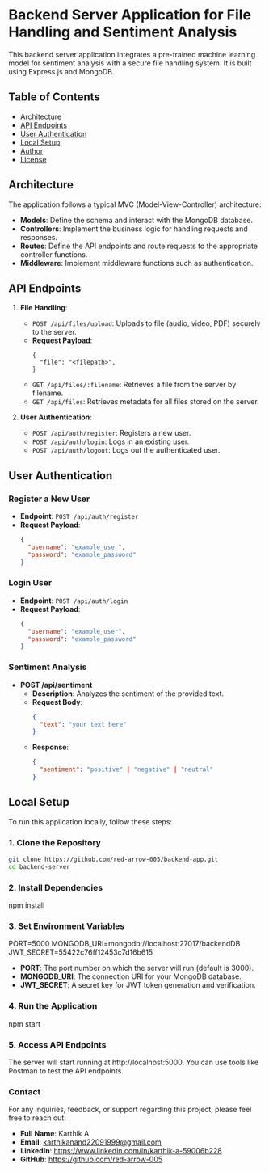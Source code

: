 # Backend Server Application for File Handling and Sentiment Analysis

This backend server application integrates a pre-trained machine learning model for sentiment analysis with a secure file handling system. It is built using Express.js and MongoDB.

## Table of Contents

- [Architecture](#architecture)
- [API Endpoints](#api-endpoints)
- [User Authentication](#user-authentication)
- [Local Setup](#local-setup)
- [Author](#author)
- [License](#license)

## Architecture

The application follows a typical MVC (Model-View-Controller) architecture:

- **Models**: Define the schema and interact with the MongoDB database.
- **Controllers**: Implement the business logic for handling requests and responses.
- **Routes**: Define the API endpoints and route requests to the appropriate controller functions.
- **Middleware**: Implement middleware functions such as authentication.

## API Endpoints

1. **File Handling**:

   - `POST /api/files/upload`: Uploads to file (audio, video, PDF) securely to the server.
   - **Request Payload**:
     ```form-data
     {
       "file": "<filepath>",
     }
     ```
   - `GET /api/files/:filename`: Retrieves a file from the server by filename.
   - `GET /api/files`: Retrieves metadata for all files stored on the server.

2. **User Authentication**:
   - `POST /api/auth/register`: Registers a new user.
   - `POST /api/auth/login`: Logs in an existing user.
   - `POST /api/auth/logout`: Logs out the authenticated user.

## User Authentication

### Register a New User

- **Endpoint**: `POST /api/auth/register`
- **Request Payload**:
  ```json
  {
    "username": "example_user",
    "password": "example_password"
  }
  ```

### Login User

- **Endpoint**: `POST /api/auth/login`
- **Request Payload**:
  ```json
  {
    "username": "example_user",
    "password": "example_password"
  }
  ```

### Sentiment Analysis

- **POST /api/sentiment**
  - **Description**: Analyzes the sentiment of the provided text.
  - **Request Body**:
    ```json
    {
      "text": "your text here"
    }
    ```
  - **Response**:
    ```json
    {
      "sentiment": "positive" | "negative" | "neutral"
    }
    ```

## Local Setup

To run this application locally, follow these steps:

### 1. Clone the Repository

```bash
git clone https://github.com/red-arrow-005/backend-app.git
cd backend-server
```

### 2. Install Dependencies

npm install

### 3. Set Environment Variables

PORT=5000
MONGODB_URI=mongodb://localhost:27017/backendDB
JWT_SECRET=55422c76ff12453c7d16b615

- **PORT**: The port number on which the server will run (default is 3000).
- **MONGODB_URI**: The connection URI for your MongoDB database.
- **JWT_SECRET**: A secret key for JWT token generation and verification.

### 4. Run the Application

npm start

### 5. Access API Endpoints

The server will start running at http://localhost:5000. You can use tools like Postman to test the API endpoints.

### Contact

For any inquiries, feedback, or support regarding this project, please feel free to reach out:

- **Full Name**: Karthik A
- **Email**: karthikanand22091999@gmail.com
- **LinkedIn**: https://www.linkedin.com/in/karthik-a-59006b228
- **GitHub**: https://github.com/red-arrow-005
